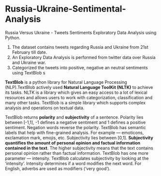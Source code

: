 # Russia-Ukraine-Sentimental-Analysis

Russia Versus Ukraine - Tweets Sentiments Exploratory Data Analysis using Python.

1. The dataset contains tweets regarding Russia and Ukraine from 21st February till date.
2. An Exploratory Data Analysis is performed from twitter data over Russia and Ukraine war.
3. Categorized the tweets into positive, negative an neutral sentiments using TextBlob s

**TextBlob** is a python library for Natural Language Processing (NLP).TextBlob actively used **Natural Language ToolKit (NLTK)** to achieve its tasks. NLTK is a library which gives an easy access to a lot of lexical resources and allows users to work with categorization, classification and many other tasks. TextBlob is a simple library which supports complex analysis and operations on textual data.

TextBlob returns **polarity** and **subjectivity** of a sentence. Polarity lies between [-1,1], -1 defines a negative sentiment and 1 defines a positive sentiment. Negation words reverse the polarity. TextBlob has semantic labels that help with fine-grained analysis. For example — emoticons, exclamation mark, emojis, etc. Subjectivity lies between [0,1]. **Subjectivity quantifies the amount of personal opinion and factual information contained in the text**. The higher subjectivity means that the text contains personal opinion rather than factual information. TextBlob has one more parameter — intensity. TextBlob calculates subjectivity by looking at the ‘intensity’. Intensity determines if a word modifies the next word. For English, adverbs are used as modifiers (‘very good’).
